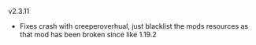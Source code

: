 v2.3.11

- Fixes crash with creeperoverhual, just blacklist the mods resources as that mod has been broken since like 1.19.2